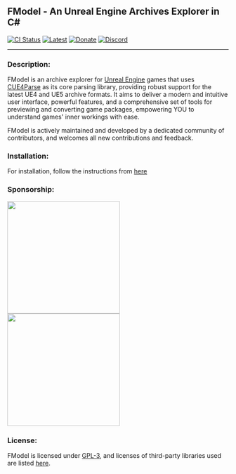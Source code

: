FModel - An Unreal Engine Archives Explorer in C#
------------------------------------------

[![CI Status](https://img.shields.io/github/actions/workflow/status/4sval/FModel/qa.yml?label=CI)](https://github.com/4sval/FModel/actions)
[![Latest](https://img.shields.io/github/v/release/4sval/FModel?color=yellow)](https://fmodel.app/download)
[![Donate](https://img.shields.io/badge/sponsor-DB61A2?logo=GitHub-Sponsors&logoColor=white)](https://fmodel.app/donate)
[![Discord](https://discord.com/api/guilds/637265123144237061/widget.png?style=shield)](https://fmodel.app/discord)
***

### Description:
FModel is an archive explorer for [Unreal Engine](https://www.unrealengine.com/en-US/) games that uses [CUE4Parse](https://github.com/FabianFG/CUE4Parse) as its core parsing library, providing robust support for the latest UE4 and UE5 archive formats. It aims to deliver a modern and intuitive user interface, powerful features, and a comprehensive set of tools for previewing and converting game packages, empowering YOU to understand games' inner workings with ease.

FModel is actively maintained and developed by a dedicated community of contributors, and welcomes all new contributions and feedback.

### Installation:
For installation, follow the instructions from [here](https://github.com/4sval/FModel/wiki/Installing-FModel)

### Sponsorship:
<p>
  <a href="https://www.jetbrains.com/">
    <img src="https://cdn.fmodel.app/i/svg/jetbrains.svg" width="256px">
  </a>
  <a href="https://1password.com/">
    <picture>
      <source media="(prefers-color-scheme: dark)" srcset="https://cdn.fmodel.app/i/svg/1password-light.svg">
      <source media="(prefers-color-scheme: light)" srcset="https://cdn.fmodel.app/i/svg/1password-dark.svg">
      <img src="https://cdn.fmodel.app/i/svg/1password-light.svg" width="256px">
    </picture>
  </a>
</p>

### License:
FModel is licensed under [GPL-3](https://github.com/4sval/FModel/blob/dev/LICENSE), and licenses of third-party libraries used are listed [here](https://github.com/4sval/FModel/blob/dev/NOTICE).